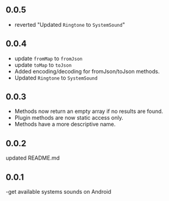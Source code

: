 ## 0.0.5

- reverted "Updated `Ringtone` to `SystemSound`"

## 0.0.4

- update `fromMap` to `fromJson`
- update `toMap` to `toJson`
- Added encoding/decoding for fromJson/toJson methods.
- Updated `Ringtone` to `SystemSound`

## 0.0.3

- Methods now return an empty array if no results are found.
- Plugin methods are now static access only.
- Methods have a more descriptive name.

## 0.0.2

updated README.md

## 0.0.1

-get available systems sounds on Android
